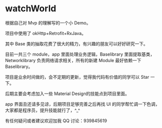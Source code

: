 # watchWorld
根据自己对 Mvp 的理解写的一个小 Demo。

项目中使用了 okHttp+Retrofit+RxJava。 

其中 Base 类的抽取花费了很大的精力，有兴趣的朋友可以好好研究一下。

目前一共三个 module，app 里面处理业务逻辑，Baselibrary 里面提取基类，Networklibrary 负责网络请求相关，所有的新建 Module 最好依赖一下 Baselibrary。

项目是业余时间做的，会不定期的更新，觉得我代码有价值的同学可以 Star 一下。

后期主要会考虑加入一些 Material Design的技能点到项目里面。

app 界面丑还请多见谅，后期项目足够完善之后再找 UI 的同学帮忙调一下色调，大家都是程序员，提升技能就行了，^_^

有任何疑问或者建议欢迎加我 QQ 讨论：939845619
